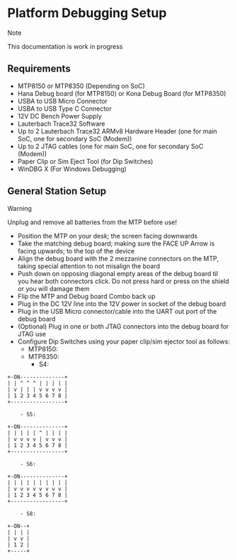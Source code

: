 # Platform Debugging Setup

> [!NOTE]
> This documentation is work in progress

## Requirements

- MTP8150 or MTP8350 (Depending on SoC)
- Hana Debug board (for MTP8150) or Kona Debug Board (for MTP8350)
- USBA to USB Micro Connector
- USBA to USB Type C Connector
- 12V DC Bench Power Supply
- Lauterbach Trace32 Software
- Up to 2 Lauterbach Trace32 ARMv8 Hardware Header (one for main SoC, one for secondary SoC (Modem))
- Up to 2 JTAG cables (one for main SoC, one for secondary SoC (Modem))
- Paper Clip or Sim Eject Tool (for Dip Switches)
- WinDBG X (For Windows Debugging)

## General Station Setup

> [!WARNING]
> Unplug and remove all batteries from the MTP before use!

- Position the MTP on your desk; the screen facing downwards
- Take the matching debug board; making sure the FACE UP Arrow is facing upwards; to the top of the device
- Align the debug board with the 2 mezzanine connectors on the MTP, taking special attention to not misalign the board
- Push down on opposing diagonal empty areas of the debug board til you hear both connectors click. Do not press hard or press on the shield or you will damage them
- Flip the MTP and Debug board Combo back up
- Plug in the DC 12V line into the 12V power in socket of the debug board
- Plug in the USB Micro connector/cable into the UART out port of the debug board
- (Optional) Plug in one or both JTAG connectors into the debug board for JTAG use
- Configure Dip Switches using your paper clip/sim ejector tool as follows:
    - MTP8150:
    - MTP8350:
        - S4:

```
+-ON--------------+
| | ^ ^ ^ | | | | |
| v | | | v v v v |
| 1 2 3 4 5 6 7 8 |
+-----------------+
```
        - S5:
```
+-ON--------------+
| | | | | ^ | | | |
| v v v v | v v v |
| 1 2 3 4 5 6 7 8 |
+-----------------+
```
        - S6:
```
+-ON--------------+
| | | | | | | | | |
| v v v v v v v v |
| 1 2 3 4 5 6 7 8 |
+-----------------+
```
        - S8:
```
+-ON--+
| | | |
| v v |
| 1 2 |
+-----+
```